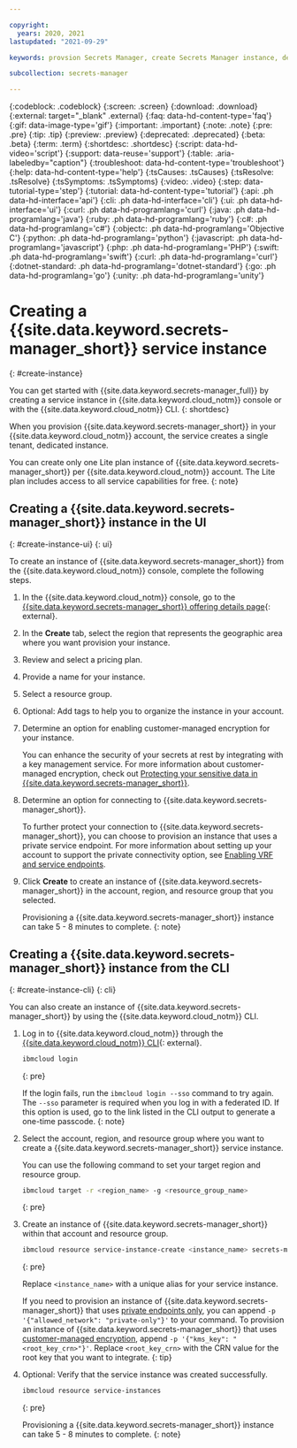 ```yaml
---

copyright:
  years: 2020, 2021
lastupdated: "2021-09-29"

keywords: provsion Secrets Manager, create Secrets Manager instance, dedicated instance, lite plan

subcollection: secrets-manager

---
```


{:codeblock: .codeblock}
{:screen: .screen}
{:download: .download}
{:external: target="_blank" .external}
{:faq: data-hd-content-type='faq'}
{:gif: data-image-type='gif'}
{:important: .important}
{:note: .note}
{:pre: .pre}
{:tip: .tip}
{:preview: .preview}
{:deprecated: .deprecated}
{:beta: .beta}
{:term: .term}
{:shortdesc: .shortdesc}
{:script: data-hd-video='script'}
{:support: data-reuse='support'}
{:table: .aria-labeledby="caption"}
{:troubleshoot: data-hd-content-type='troubleshoot'}
{:help: data-hd-content-type='help'}
{:tsCauses: .tsCauses}
{:tsResolve: .tsResolve}
{:tsSymptoms: .tsSymptoms}
{:video: .video}
{:step: data-tutorial-type='step'}
{:tutorial: data-hd-content-type='tutorial'}
{:api: .ph data-hd-interface='api'}
{:cli: .ph data-hd-interface='cli'}
{:ui: .ph data-hd-interface='ui'}
{:curl: .ph data-hd-programlang='curl'}
{:java: .ph data-hd-programlang='java'}
{:ruby: .ph data-hd-programlang='ruby'}
{:c#: .ph data-hd-programlang='c#'}
{:objectc: .ph data-hd-programlang='Objective C'}
{:python: .ph data-hd-programlang='python'}
{:javascript: .ph data-hd-programlang='javascript'}
{:php: .ph data-hd-programlang='PHP'}
{:swift: .ph data-hd-programlang='swift'}
{:curl: .ph data-hd-programlang='curl'}
{:dotnet-standard: .ph data-hd-programlang='dotnet-standard'}
{:go: .ph data-hd-programlang='go'}
{:unity: .ph data-hd-programlang='unity'}

# Creating a {{site.data.keyword.secrets-manager_short}} service instance
{: #create-instance}

You can get started with {{site.data.keyword.secrets-manager_full}} by creating a service instance in {{site.data.keyword.cloud_notm}} console or with the {{site.data.keyword.cloud_notm}} CLI.
{: shortdesc}

When you provision {{site.data.keyword.secrets-manager_short}} in your {{site.data.keyword.cloud_notm}} account, the service creates a single tenant, dedicated instance.

You can create only one Lite plan instance of {{site.data.keyword.secrets-manager_short}} per {{site.data.keyword.cloud_notm}} account. The Lite plan includes access to all service capabilities for free.
{: note}

## Creating a {{site.data.keyword.secrets-manager_short}} instance in the UI
{: #create-instance-ui}
{: ui}

To create an instance of {{site.data.keyword.secrets-manager_short}} from the {{site.data.keyword.cloud_notm}} console, complete the following steps.

1. In the {{site.data.keyword.cloud_notm}} console, go to the [{{site.data.keyword.secrets-manager_short}} offering details page](/catalog/services/secrets-manager){: external}.
2. In the **Create** tab, select the region that represents the geographic area where you want provision your instance.
3. Review and select a pricing plan.
4. Provide a name for your instance.
5. Select a resource group.
6. Optional: Add tags to help you to organize the instance in your account.
7. Determine an option for enabling customer-managed encryption for your instance.

    You can enhance the security of your secrets at rest by integrating with a key management service. For more information about customer-managed encryption, check out [Protecting your sensitive data in {{site.data.keyword.secrets-manager_short}}](/docs/secrets-manager?topic=secrets-manager-mng-data#data-encryption).
8. Determine an option for connecting to {{site.data.keyword.secrets-manager_short}}.

    To further protect your connection to {{site.data.keyword.secrets-manager_short}}, you can choose to provision an instance that uses a private service endpoint. For more information about setting up your account to support the private connectivity option, see [Enabling VRF and service endpoints](/docs/account?topic=account-vrf-service-endpoint).
9. Click **Create** to create an instance of {{site.data.keyword.secrets-manager_short}} in the account, region, and resource group that you selected.

    Provisioning a {{site.data.keyword.secrets-manager_short}} instance can take 5 - 8 minutes to complete.
    {: note}

## Creating a {{site.data.keyword.secrets-manager_short}} instance from the CLI
{: #create-instance-cli}
{: cli}

You can also create an instance of {{site.data.keyword.secrets-manager_short}} by using the {{site.data.keyword.cloud_notm}} CLI.

1. Log in to {{site.data.keyword.cloud_notm}} through the [{{site.data.keyword.cloud_notm}} CLI](/docs/cli?topic=cli-install-ibmcloud-cli){: external}.

    ```sh
    ibmcloud login
    ```
    {: pre}

    If the login fails, run the `ibmcloud login --sso` command to try again. The `--sso` parameter is required when you log in with a federated ID. If this option is used, go to the link listed in the CLI output to generate a one-time passcode.
    {: note}

2. Select the account, region, and resource group where you want to create a {{site.data.keyword.secrets-manager_short}} service instance.

    You can use the following command to set your target region and resource group.

    ```sh
    ibmcloud target -r <region_name> -g <resource_group_name>
    ```
    {: pre}

3. Create an instance of {{site.data.keyword.secrets-manager_short}} within that account and resource group.

    ```sh
    ibmcloud resource service-instance-create <instance_name> secrets-manager lite
    ```
    {: pre}

    Replace `<instance_name>` with a unique alias for your service instance.

    If you need to provision an instance of {{site.data.keyword.secrets-manager_short}} that uses [private endpoints only](/docs/secrets-manager?topic=secrets-manager-service-connection), you can append `-p '{"allowed_network": "private-only"}'` to your command. To provision an instance of {{site.data.keyword.secrets-manager_short}} that uses [customer-managed encryption](/docs/secrets-manager?topic=secrets-manager-mng-data#data-encryption), append `-p '{"kms_key": "<root_key_crn>"}'`. Replace `<root_key_crn>` with the CRN value for the root key that you want to integrate.
    {: tip}

4. Optional: Verify that the service instance was created successfully.

    ```sh
    ibmcloud resource service-instances
    ```
    {: pre}

    Provisioning a {{site.data.keyword.secrets-manager_short}} instance can take 5 - 8 minutes to complete.
    {: note}

